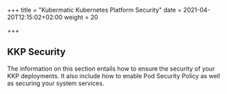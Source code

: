 +++
title = "Kubermatic Kubernetes Platform Security"
date = 2021-04-20T12:15:02+02:00
weight = 20

+++

## KKP Security

The information on this section entails how to ensure the security of your KKP deployments. It also include how to enable Pod Security Policy as well as securing your system services.
